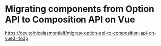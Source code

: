 # Migrating components from Option API to Composition API on Vue
https://dev.to/nicolasmontielf/migrate-option-api-to-composition-api-on-vue3-4o3p
